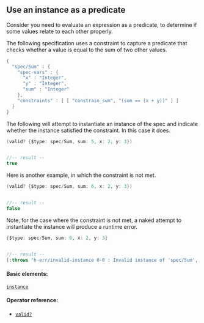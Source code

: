 <!---
  This markdown file was generated. Do not edit.
  -->

## Use an instance as a predicate

Consider you need to evaluate an expression as a predicate, to determine if some values relate to each other properly.

The following specification uses a constraint to capture a predicate that checks whether a value is equal to the sum of two other values.

```java
{
  "spec/Sum" : {
    "spec-vars" : {
      "x" : "Integer",
      "y" : "Integer",
      "sum" : "Integer"
    },
    "constraints" : [ [ "constrain_sum", "(sum == (x + y))" ] ]
  }
}
```

The following will attempt to instantiate an instance of the spec and indicate whether the instance satisfied the constraint. In this case it does.

```java
(valid? {$type: spec/Sum, sum: 5, x: 2, y: 3})


//-- result --
true
```

Here is another example, in which the constraint is not met.

```java
(valid? {$type: spec/Sum, sum: 6, x: 2, y: 3})


//-- result --
false
```

Note, for the case where the constraint is not met, a naked attempt to instantiate the instance will produce a runtime error.

```java
{$type: spec/Sum, sum: 6, x: 2, y: 3}


//-- result --
[:throws "h-err/invalid-instance 0-0 : Invalid instance of 'spec/Sum', violates constraints constrain_sum"]
```

#### Basic elements:

[`instance`](../jadeite-basic-syntax-reference.md#instance)

#### Operator reference:

* [`valid?`](../jadeite-full-reference.md#valid_Q)


